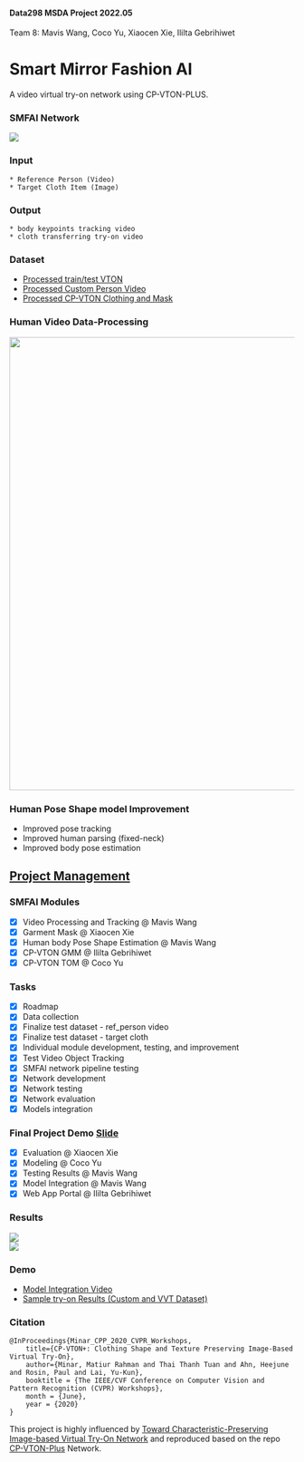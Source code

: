 #### Data298 MSDA Project 2022.05<br>
Team 8: Mavis Wang, Coco Yu, Xiaocen Xie, Ililta Gebrihiwet

# Smart Mirror Fashion AI
A video virtual try-on network using CP-VTON-PLUS.

### SMFAI Network
<img src="https://raw.githubusercontent.com/SJSUMS/SMFAI/main/video_tryOn_system_pipe.png"></img>

### Input
	* Reference Person (Video)
	* Target Cloth Item (Image)
### Output
	* body keypoints tracking video
	* cloth transferring try-on video

### Dataset
- [Processed train/test VTON](https://drive.google.com/file/d/19RCQFjkbFaufXU518KAtkQtlfhTd9hsj/view?usp=sharing)
- [Processed Custom Person Video](https://github.com/SJSUMS/SMFAI/tree/main/data)
- [Processed CP-VTON Clothing and Mask](https://drive.google.com/file/d/19RCQFjkbFaufXU518KAtkQtlfhTd9hsj/view?usp=sharing)

### Human Video Data-Processing
<img src = 'https://raw.githubusercontent.com/SJSUMS/SMFAI/main/data_process_pipe.png' width="800"></img>

### Human Pose Shape model Improvement
- Improved pose tracking
- Improved human parsing (fixed-neck)
- Improved body pose estimation <br>


## [Project Management](https://raw.githubusercontent.com/SJSUMS/SMFAI/main/298_T8_Roadmap.pdf)

### SMFAI Modules
- [x] Video Processing and Tracking @ Mavis Wang
- [x] Garment Mask @ Xiaocen Xie
- [x] Human body Pose Shape Estimation @ Mavis Wang
- [x] CP-VTON GMM @ Ililta Gebrihiwet
- [x] CP-VTON TOM @ Coco Yu

### Tasks
- [x] Roadmap
- [x] Data collection
- [x] Finalize test dataset - ref_person video
- [x] Finalize test dataset - target cloth
- [x] Individual module development, testing, and improvement
- [x] Test Video Object Tracking
- [x] SMFAI network pipeline testing
- [x] Network development
- [x] Network testing
- [x] Network evaluation
- [x] Models integration

### Final Project Demo [Slide]()
- [x] Evaluation @ Xiaocen Xie
- [x] Modeling @ Coco Yu
- [x] Testing Results @ Mavis Wang
- [x] Model Integration @ Mavis Wang
- [x] Web App Portal @ Ililta Gebrihiwet

### Results
<img src="https://raw.githubusercontent.com/SJSUMS/SMFAI/main/samples/SMFAI_VVT.gif"></img><br>
<img src="https://raw.githubusercontent.com/SJSUMS/SMFAI/main/samples/SMFAI_custom.gif"></img>

### Demo
- [Model Integration Video](https://youtu.be/OKBlrNRCLjs)
- [Sample try-on Results (Custom and VVT Dataset)](https://youtube.com/shorts/ptAGrvSjFB8)

### Citation
	@InProceedings{Minar_CPP_2020_CVPR_Workshops,
		title={CP-VTON+: Clothing Shape and Texture Preserving Image-Based Virtual Try-On},
		author={Minar, Matiur Rahman and Thai Thanh Tuan and Ahn, Heejune and Rosin, Paul and Lai, Yu-Kun},
		booktitle = {The IEEE/CVF Conference on Computer Vision and Pattern Recognition (CVPR) Workshops},
		month = {June},
		year = {2020}
	}
	
This project is highly influenced by [Toward Characteristic-Preserving Image-based Virtual Try-On Network](https://arxiv.org/abs/1807.07688) 
and reproduced based on the repo [CP-VTON-Plus](https://github.com/minar09/cp-vton-plus) Network.
